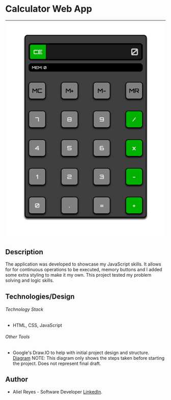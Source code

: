 # Calculator Web App

![Calculator App](./calculator.png)

## Description
The application was developed to showcase my JavaScript skills. It allows for for continuous operations to be executed, memory buttons and I added some extra styling to make it my own. This project tested my problem solving and logic skills.

## Technologies/Design

###### Technology Stack
- HTML, CSS, JavaScript

###### Other Tools
- Google's Draw.IO to help with initial project design and structure. [Diagram](https://drive.google.com/file/d/1vqM3t-Y6Gz23v46k4-g9TtRWZD5Dx1WS/view?usp=sharing)
NOTE: This diagram only shows the steps taken before starting the project. Does not represent final draft. 

## Author
- Aliel Reyes - Software Developer [LinkedIn](https://www.linkedin.com/in/alielreyes/).



